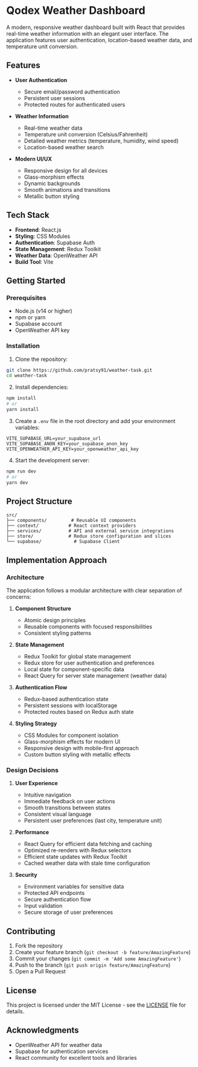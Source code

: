 # Qodex Weather Dashboard

A modern, responsive weather dashboard built with React that provides real-time weather information with an elegant user interface. The application features user authentication, location-based weather data, and temperature unit conversion.

## Features

- **User Authentication**
  - Secure email/password authentication
  - Persistent user sessions
  - Protected routes for authenticated users

- **Weather Information**
  - Real-time weather data
  - Temperature unit conversion (Celsius/Fahrenheit)
  - Detailed weather metrics (temperature, humidity, wind speed)
  - Location-based weather search

- **Modern UI/UX**
  - Responsive design for all devices
  - Glass-morphism effects
  - Dynamic backgrounds
  - Smooth animations and transitions
  - Metallic button styling

## Tech Stack

- **Frontend**: React.js
- **Styling**: CSS Modules
- **Authentication**: Supabase Auth
- **State Management**: Redux Toolkit
- **Weather Data**: OpenWeather API
- **Build Tool**: Vite

## Getting Started

### Prerequisites

- Node.js (v14 or higher)
- npm or yarn
- Supabase account
- OpenWeather API key

### Installation

1. Clone the repository:
```bash
git clone https://github.com/pratsy91/weather-task.git
cd weather-task
```

2. Install dependencies:
```bash
npm install
# or
yarn install
```

3. Create a `.env` file in the root directory and add your environment variables:
```env
VITE_SUPABASE_URL=your_supabase_url
VITE_SUPABASE_ANON_KEY=your_supabase_anon_key
VITE_OPENWEATHER_API_KEY=your_openweather_api_key
```

4. Start the development server:
```bash
npm run dev
# or
yarn dev
```

## Project Structure

```
src/
├── components/         # Reusable UI components
├── context/           # React context providers
├── services/          # API and external service integrations
├── store/             # Redux store configuration and slices
└── supabase/            # Supabase Client
```

## Implementation Approach

### Architecture

The application follows a modular architecture with clear separation of concerns:

1. **Component Structure**
   - Atomic design principles
   - Reusable components with focused responsibilities
   - Consistent styling patterns

2. **State Management**
   - Redux Toolkit for global state management
   - Redux store for user authentication and preferences
   - Local state for component-specific data
   - React Query for server state management (weather data)

3. **Authentication Flow**
   - Redux-based authentication state
   - Persistent sessions with localStorage
   - Protected routes based on Redux auth state

4. **Styling Strategy**
   - CSS Modules for component isolation
   - Glass-morphism effects for modern UI
   - Responsive design with mobile-first approach
   - Custom button styling with metallic effects

### Design Decisions

1. **User Experience**
   - Intuitive navigation
   - Immediate feedback on user actions
   - Smooth transitions between states
   - Consistent visual language
   - Persistent user preferences (last city, temperature unit)

2. **Performance**
   - React Query for efficient data fetching and caching
   - Optimized re-renders with Redux selectors
   - Efficient state updates with Redux Toolkit
   - Cached weather data with stale time configuration

3. **Security**
   - Environment variables for sensitive data
   - Protected API endpoints
   - Secure authentication flow
   - Input validation
   - Secure storage of user preferences

## Contributing

1. Fork the repository
2. Create your feature branch (`git checkout -b feature/AmazingFeature`)
3. Commit your changes (`git commit -m 'Add some AmazingFeature'`)
4. Push to the branch (`git push origin feature/AmazingFeature`)
5. Open a Pull Request

## License

This project is licensed under the MIT License - see the [LICENSE](LICENSE) file for details.

## Acknowledgments

- OpenWeather API for weather data
- Supabase for authentication services
- React community for excellent tools and libraries
